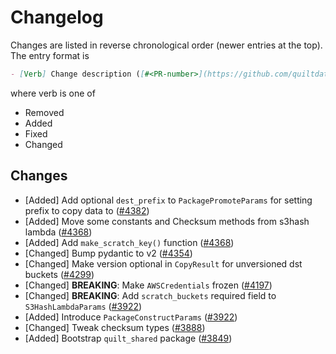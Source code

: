 <!-- markdownlint-disable line-length -->
# Changelog

Changes are listed in reverse chronological order (newer entries at the top).
The entry format is

```markdown
- [Verb] Change description ([#<PR-number>](https://github.com/quiltdata/quilt/pull/<PR-number>))
```

where verb is one of

- Removed
- Added
- Fixed
- Changed

## Changes

- [Added] Add optional `dest_prefix` to `PackagePromoteParams` for setting prefix to copy data to ([#4382](https://github.com/quiltdata/quilt/pull/4382))
- [Added] Move some constants and Checksum methods from s3hash lambda ([#4368](https://github.com/quiltdata/quilt/pull/4368))
- [Added] Add `make_scratch_key()` function ([#4368](https://github.com/quiltdata/quilt/pull/4368))
- [Changed] Bump pydantic to v2 ([#4354](https://github.com/quiltdata/quilt/pull/4354))
- [Changed] Make version optional in `CopyResult` for unversioned dst buckets ([#4299](https://github.com/quiltdata/quilt/pull/4299))
- [Changed] **BREAKING**: Make `AWSCredentials` frozen ([#4197](https://github.com/quiltdata/quilt/pull/4197))
- [Changed] **BREAKING**: Add `scratch_buckets` required field to `S3HashLambdaParams` ([#3922](https://github.com/quiltdata/quilt/pull/3922))
- [Added] Introduce `PackageConstructParams` ([#3922](https://github.com/quiltdata/quilt/pull/3922))
- [Changed] Tweak checksum types ([#3888](https://github.com/quiltdata/quilt/pull/3888))
- [Added] Bootstrap `quilt_shared` package ([#3849](https://github.com/quiltdata/quilt/pull/3849))
